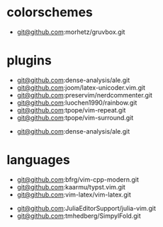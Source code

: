 # colorschemes
+ git@github.com:morhetz/gruvbox.git 

# plugins
+ git@github.com:dense-analysis/ale.git
+ git@github.com:joom/latex-unicoder.vim.git
+ git@github.com:preservim/nerdcommenter.git
+ git@github.com:luochen1990/rainbow.git
+ git@github.com:tpope/vim-repeat.git
+ git@github.com:tpope/vim-surround.git
- git@github.com:dense-analysis/ale.git

# languages
+ git@github.com:bfrg/vim-cpp-modern.git
+ git@github.com:kaarmu/typst.vim.git
+ git@github.com:vim-latex/vim-latex.git
- git@github.com:JuliaEditorSupport/julia-vim.git
- git@github.com:tmhedberg/SimpylFold.git

